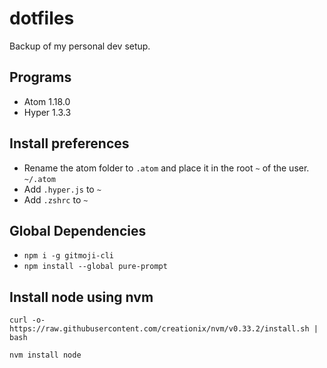 # dotfiles
Backup of my personal dev setup.

## Programs
* Atom 1.18.0
* Hyper 1.3.3

## Install preferences
* Rename the atom folder to `.atom` and place it in the root `~` of the user. `~/.atom`
* Add `.hyper.js` to `~`
* Add `.zshrc` to `~`

## Global Dependencies
* `npm i -g gitmoji-cli`
* `npm install --global pure-prompt`

## Install node using nvm
```
curl -o- https://raw.githubusercontent.com/creationix/nvm/v0.33.2/install.sh | bash
```
```
nvm install node
```
